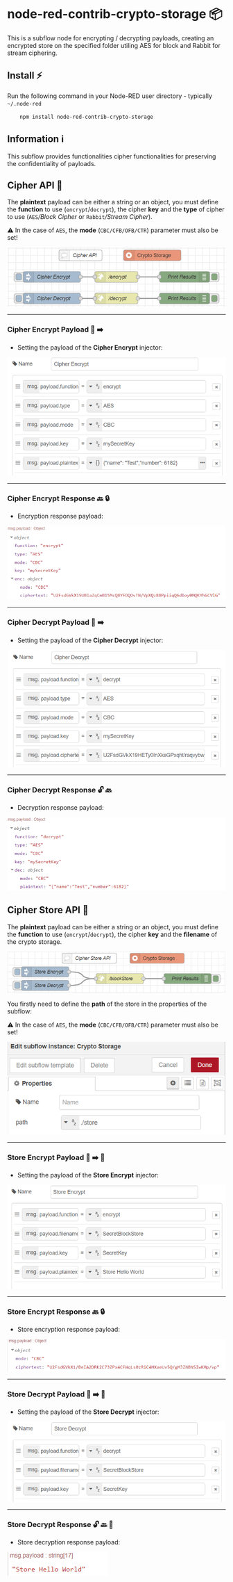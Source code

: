 # node-red-contrib-crypto-storage :package: 

This is a subflow node for encrypting / decrypting payloads, creating an encrypted store on the specified folder utiling AES for block and Rabbit for stream ciphering.

## Install :zap:

Run the following command in your Node-RED user directory - typically `~/.node-red`

        npm install node-red-contrib-crypto-storage

## Information :information_source:
This subflow provides functionalities cipher functionalities for preserving the confidentiality of payloads.

## Cipher API :closed_lock_with_key:
The __plaintext__ payload can be either a string or an object, you must define the __function__ to use (``encrypt``/``decrypt``), the cipher __key__ and the __type__ of cipher to use (``AES``*/Block Cipher* or ``Rabbit``*/Stream Cipher*).

:warning: In the case of ``AES``, the __mode__ (``CBC/CFB/OFB/CTR``) parameter must also be set!    

![CipherAPI](docs/CipherAPI.PNG)

---

### Cipher Encrypt Payload :key: :arrow_right:
* Setting the payload of the **Cipher Encrypt** injector:

![CE1](docs/CE1.PNG)

---

### Cipher Encrypt Response :back: :lock:
* Encryption response payload:

![CE2](docs/CE2.PNG)

---

### Cipher Decrypt Payload :key: :arrow_right:
* Setting the payload of the **Cipher Decrypt** injector:

![DE1](docs/DE1.PNG)

---

### Cipher Decrypt Response :unlock: :back: 
* Decryption response payload:

![DE2](docs/DE2.PNG)

## Cipher Store API :toolbox:
The __plaintext__ payload can be either a string or an object, you must define the __function__ to use (``encrypt``/``decrypt``), the cipher __key__ and the __filename__ of the crypto storage. 

![CipherStoreAPI](docs/CipherStoreAPI.PNG)

You firstly need to define the __path__ of the store in the properties of the subflow:

:warning: In the case of ``AES``, the __mode__ (``CBC/CFB/OFB/CTR``) parameter must also be set!    

![CSO](docs/CS0.PNG)

---

### Store Encrypt Payload :key: :arrow_right: :toolbox:
* Setting the payload of the **Store Encrypt** injector:

![CSB1](docs/CSB1.PNG)

---

### Store Encrypt Response :back: :lock: 
* Store encryption response payload:

![CSB2](docs/CSB2.PNG)

---

### Store Decrypt Payload :key: :arrow_right: :toolbox:
* Setting the payload of the **Store Decrypt** injector:

![DSB1](docs/DSB1.PNG)

---

### Store Decrypt Response :unlock: :back: :toolbox: 
* Store decryption response payload:

![DSB2](docs/DSB2.PNG)

